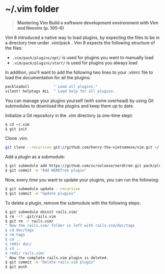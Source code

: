 # ~/.vim folder

> **Mastering Vim Build a software development environment with Vim and Neovim (p. 105-6)**

Vim 8 introduced a native way to load plugins, by expecting the files to be in a directory
tree under .vim/pack . Vim 8 expects the following structure of the files:
- `.vim/pack/plugins/opt/` is used for plugins you want to
manually load
- `.vim/pack/plugins/start/` is used for plugins you always
load

In addition, you'll want to add the following two lines to your .vimrc file to load the
documentation for all the plugins:
```bash
packloadall           " Load all plugins."
silent! helptags ALL  " Load help for all plugins.
```

You can manage your plugins yourself (with some overhead) by using Git submodules to
download the plugins and keep them up to date.

Initialize a Git repository in the .vim directory (a one-time step):
```bash
$ cd ~/.vim
$ git init
```

Clone .vim:
```bash
git clone --recursive git://github.com/henry-the-vietnamese/vim.git ~/.vim
```

Add a plugin as a submodule:
```bash
$ git submodule add https://github.com/scrooloose/nerdtree.git pack/plugins/start/nerdtree
$ git commit -m "Add NERDTree plugin"
```

Now, every time you want to update your plugins, you can run the following:
```bash
$ git submodule update --recursive
$ git commit -m "Update plugins"
```

To delete a plugin, remove the submodule with the following steps:
```bash
$ git submodule deinit rails.vim/
$ rm -rf .git/rails.vim
$ git rm -r rails.vim/
" Now the rails.vim/ folder is left with rails.vim/doc/tags
$ cd doc/tags
$ rm tags
$ cd ..
$ rmdir doc/
$ cd ..
$ rmdir rails.vim/
" Now the complete rails.vim plugin is deleted.
$ git commit -m "Delete rails.vim plugin"
$ git push
```

